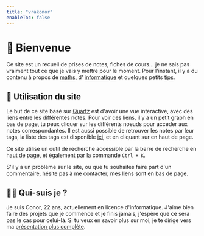 ```yaml
---
title: "vrakonor"
enableToc: false
---
```


# 👋 Bienvenue

Ce site est un recueil de prises de notes, fiches de cours... je ne sais pas vraiment tout ce que je vais y mettre pour le moment.
Pour l'instant, il y a du contenu à propos de [maths](tags/maths), d' [informatique](tags/info) et quelques petits [tips](tags/tips).

## 📑 Utilisation du site

Le but de ce site basé sur [Quartz](https://quartz.jzhao.xyz/) est d'avoir une vue interactive, avec des liens entre les différentes notes. Pour voir ces liens, il y a un petit graph en bas de page, tu peux cliquer sur les différents noeuds pour accéder aux notes correspondantes. Il est aussi possible de retrouver les notes par leur tags, la liste des tags est disponible [ici](/tags), et en cliquant sur <a href="/tags"><i class="fa-solid fa-tags" style="color: --secondary"></i></a> en haut de page.

Ce site utilise un outil de recherche accessible par la barre de recherche en haut de page, et également par la commande `Ctrl + K`.

S'il y a un problème sur le site, ou que tu souhaites faire part d'un commentaire, hésite pas à me contacter, mes liens sont en bas de page.

## 👨‍💻 Qui-suis je ?

Je suis Conor, 22 ans, actuellement en licence d'informatique. J'aime bien faire des projets que je commence et je finis jamais, j'espère que ce sera pas le cas pour celui-là. Si tu veux en savoir plus sur moi, je te dirige vers ma [présentation plus complète](notes/about.md).
